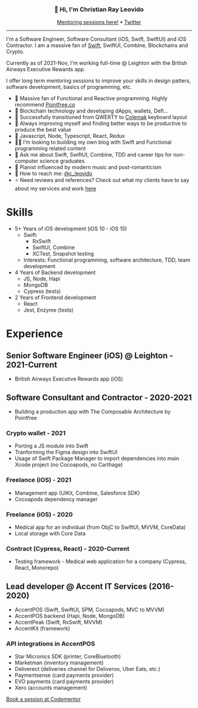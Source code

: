<h3 align="center">👋 Hi, I'm Christian Ray Leovido</h3>

<p align="center">
  <a href="https://www.codementor.io/@christian.leovido">Mentoring sessions here!</a> •
  <a href="https://twitter.com/c_leovido">Twitter</a>
</p>

---

I'm a Software Engineer, Software Consultant (iOS, Swift, SwiftUI) and iOS Contractor. I am a massive fan of [Swift](https://github.com/apple/swift), SwiftUI, Combine, Blockchains and Crypto.

Currently as of 2021-Nov, I'm working full-time @ Leighton with the British Airways Executive Rewards app.

I offer long term mentoring sessions to improve your skills in design patters, software development, basics of programming, etc.

- 🔭 Massive fan of Functional and Reactive programming. Highly recommend [Pointfree.co](https://www.pointfree.co)
- 👀 Blockchain technology and developing dApps, wallets, Defi...
- 🌱 Successfully transitioned from QWERTY to [Colemak](https://colemak.com) keyboard layout
- 🔆 Always improving myself and finding better ways to be productive to produce the best value
- 👔 Javascript, Node, Typescript, React, Redux
- 👏🏼 I’m looking to building my own blog with Swift and Functional programming related content
- 💬 Ask me about Swift, SwiftUI, Combine, TDD and career tips for non-computer science graduates
- 🎹 Pianist influenced by modern music and post-romanticism 
- 📩 How to reach me: [@c_leovido](https://twitter.com/c_leovido)
- ⭐️ Need reviews and references? Check out what my clients have to say about my services and work [here](https://www.codementor.io/@christian.leovido)

# Skills

- 5+ Years of iOS development (iOS 10 - iOS 15)
    - Swift:
        - RxSwift
        - SwiftUI, Combine
        - XCTest, Snapshot testing
    - Interests: Functional programming, software architecture, TDD, team development
- 4 Years of Backend development
    - JS, Node, Hapi
    - MongoDB
    - Cypress (tests)
- 2 Years of Frontend development
    - React
    - Jest, Enzyme (tests)

# Experience

## Senior Software Engineer (iOS) @ Leighton - 2021-Current
- British Airways Executive Rewards app (iOS)

## Software Consultant and Contractor - 2020-2021
- Building a production app with The Composable Architecture by Pointfree

### Crypto wallet - 2021
- Porting a JS module into Swift
- Tranforming the Figma design into SwiftUI
- Usage of Swift Package Manager to import dependencies into main Xcode project (no Cocoapods, no Carthage)

### Freelance (iOS) - 2021
- Management app (UIKit, Combine, Salesforce SDK)
- Cocoapods dependency manager

### Freelance (iOS) - 2020
- Medical app for an individual (from ObjC to SwiftUI, MVVM, CoreData)
- Local storage with Core Data

### Contract (Cypress, React) - 2020-Current
- Testing framework - Medical web application for a company (Cypress, React, Monorepo)

## Lead developer @ Accent IT Services (2016-2020)
- AccentPOS (Swift, SwiftUI, SPM, Cocoapods, MVC to MVVM)
- AccentPOS backend (Hapi, Node, MongoDB)
- AccentPeak (Swift, RxSwift, MVVM)
- AccentKit (framework)
### API integrations in AccentPOS
- Star Micronics SDK (printer, CoreBluetooth)
- Marketman (inventory management)
- Deliverect (deliveries channel for Deliveroo, Uber Eats, etc.)
- Paymentsense (card payments provider)
- EVO payments (card payments provider)
- Xero (accounts management)


[Book a session at Codementor](https://www.codementor.io/@christian.leovido)
